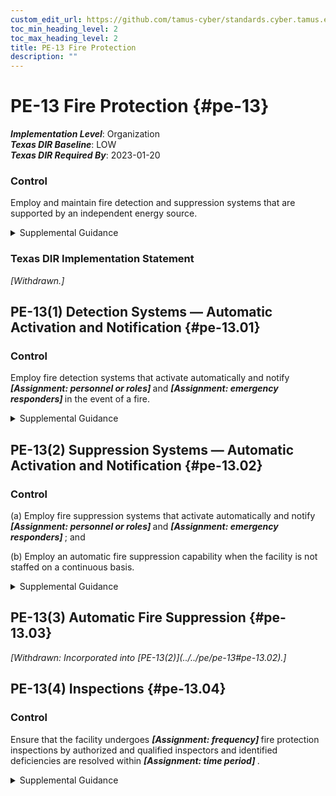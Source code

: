 ```yaml
---
custom_edit_url: https://github.com/tamus-cyber/standards.cyber.tamus.edu/tree/main/static/content/tamus.edu/TAMUS_profile.xml
toc_min_heading_level: 2
toc_max_heading_level: 2
title: PE-13 Fire Protection
description: ""
---
```


# PE-13 Fire Protection {#pe-13}

_**Implementation Level**_: Organization\
_**Texas DIR Baseline**_: LOW\
_**Texas DIR Required By**_: 2023-01-20

### Control

Employ and maintain fire detection and suppression systems that are supported by an independent energy source.

<details>
  <summary>Supplemental Guidance</summary>

The provision of fire detection and suppression systems applies primarily to organizational facilities that contain concentrations of system resources, including data centers, server rooms, and mainframe computer rooms. Fire detection and suppression systems that may require an independent energy source include sprinkler systems and smoke detectors. An independent energy source is an energy source, such as a microgrid, that is separate, or can be separated, from the energy sources providing power for the other parts of the facility.

</details>

### Texas DIR Implementation Statement

<prop xmlns="http://csrc.nist.gov/ns/oscal/1.0" name="status" value="withdrawn">
               <em>[Withdrawn.]</em>
            </prop>
         

## PE-13(1) Detection Systems — Automatic Activation and Notification {#pe-13.01}

### Control

Employ fire detection systems that activate automatically and notify <strong> <em>[Assignment: personnel or roles]</em> </strong> and <strong> <em>[Assignment: emergency responders]</em> </strong> in the event of a fire.

<details>
  <summary>Supplemental Guidance</summary>

Organizations can identify personnel, roles, and emergency responders if individuals on the notification list need to have access authorizations or clearances (e.g., to enter to facilities where access is restricted due to the classification or impact level of information within the facility). Notification mechanisms may require independent energy sources to ensure that the notification capability is not adversely affected by the fire.

</details>

## PE-13(2) Suppression Systems — Automatic Activation and Notification {#pe-13.02}

### Control

(a) Employ fire suppression systems that activate automatically and notify <strong> <em>[Assignment: personnel or roles]</em> </strong> and <strong> <em>[Assignment: emergency responders]</em> </strong> ; and

(b) Employ an automatic fire suppression capability when the facility is not staffed on a continuous basis.

<details>
  <summary>Supplemental Guidance</summary>

Organizations can identify specific personnel, roles, and emergency responders if individuals on the notification list need to have appropriate access authorizations and/or clearances (e.g., to enter to facilities where access is restricted due to the impact level or classification of information within the facility). Notification mechanisms may require independent energy sources to ensure that the notification capability is not adversely affected by the fire.

</details>

## PE-13(3) Automatic Fire Suppression {#pe-13.03}

<prop xmlns="http://csrc.nist.gov/ns/oscal/1.0" name="status" value="withdrawn">
               <em>[Withdrawn: Incorporated into [PE-13(2)](../../pe/pe-13#pe-13.02).]</em>
            </prop>
            

## PE-13(4) Inspections {#pe-13.04}

### Control

Ensure that the facility undergoes <strong> <em>[Assignment: frequency]</em> </strong> fire protection inspections by authorized and qualified inspectors and identified deficiencies are resolved within <strong> <em>[Assignment: time period]</em> </strong>.

<details>
  <summary>Supplemental Guidance</summary>

Authorized and qualified personnel within the jurisdiction of the organization include state, county, and city fire inspectors and fire marshals. Organizations provide escorts during inspections in situations where the systems that reside within the facilities contain sensitive information.

</details>

